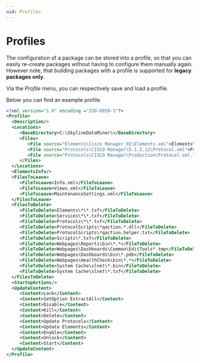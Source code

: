 ```yaml
---
uid: Profiles
---
```


# Profiles

The configuration of a package can be stored into a profile, so that you can easily re-create packages without having to configure them manually again. However note, that building packages with a profile is supported for **legacy packages only**.

Via the *Profile* menu, you can respectively save and load a profile.

Below you can find an example profile.

```xml
<?xml version="1.0" encoding ="ISO-8859-1"?>
<Profile>
  <Description/>
  <Locations>
     <BaseDirectory>C:\SkylineDataMiner\</BaseDirectory>
     <Files>
        <File source="Elements\Cisco Manager_01\Elements.xml">Elements\Cisco Manager_01\Elements.xml</File>
        <File source="Protocols\CISCO Manager\5.1.2.12\Protocol.xml">Protocols\CISCO Manager\5.1.2.12\Protocol.xml</File>
        <File source="Protocols\CISCO Manager\Production\Protocol.xml.lnk">Protocols\CISCO Manager\Production\Protocol.xml.lnk</File>
     </Files>
  </Locations>
  <ElementsInfo/>
  <FilesToLeave>
     <FileToLeave>Info.xml</FileToLeave>
     <FileToLeave>Views.xml</FileToLeave>
     <FileToLeave>MaintenanceSettings.xml</FileToLeave>
  </FilesToLeave>
  <FilesToDelete>
     <FileToDelete>Elements\*\*.txf</FileToDelete>
     <FileToDelete>Services\*\*.txf</FileToDelete>
     <FileToDelete>Protocols\*\*.txf</FileToDelete>
     <FileToDelete>ProtocolScripts\*qaction.*.dll</FileToDelete>
     <FileToDelete>ProtocolScripts\*qaction.helper.txt</FileToDelete>
     <FileToDelete>Scripts\*.txf</FileToDelete>
     <FileToDelete>Webpages\Reports\bin\*.*</FileToDelete>
     <FileToDelete>Webpages\Dashboards\Common\EditTools*.tmp</FileToDelete>
     <FileToDelete>Webpages\Dashboards\bin\*.pdb</FileToDelete>
     <FileToDelete>Webpages\HealthCheck\bin\*.*</FileToDelete>
     <FileToDelete>System Cache\slnet\*.bin</FileToDelete>
     <FileToDelete>System Cache\slnet\*.txf</FileToDelete>
  </FilesToDelete>
  <StartupActions/>
  <UpdateContent>
     <Content>Lock</Content>
     <Content>SetOption ExtractAll</Content>
     <Content>Disable</Content>
     <Content>Kill</Content>
     <Content>Delete</Content>
     <Content>Update Protocols</Content>
     <Content>Update Elements</Content>
     <Content>Enable</Content>
     <Content>Unlock</Content>
     <Content>Start</Content>
  </UpdateContent>
</Profile>
```
